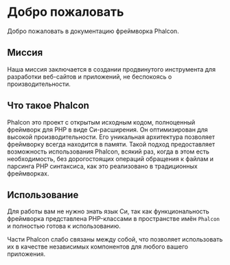 # Добро пожаловать

Добро пожаловать в документацию фреймворка Phalcon.

## Миссия

Наша миссия заключается в создании продвинутого инструмента для разработки веб-сайтов и приложений, не беспокоясь о производительности.

## Что такое Phalcon

Phalcon это проект с открытым исходным кодом, полноценный фреймворк для PHP в виде Cи-расширения. Он оптимизирован для высокой производительности. Его уникальная архитектура позволяет фреймворку всегда находится в памяти. Такой подход предоставляет возможность использования Phalcon, всякий раз, когда в этом есть необходимость, без дорогостоящих операций обращения к файлам и парсинга PHP синтаксиса, как это реализовано в традиционных фреймворках.

## Использование

Для работы вам не нужно знать язык Cи, так как функциональность фреймворка представлена PHP-классами в пространстве имён `Phalcon` и полностью готова к использованию.

Части Phalcon слабо связаны между собой, что позволяет использовать их в качестве независимых компонентов для любого вашего приложения.
